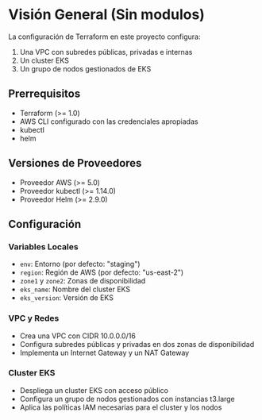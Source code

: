 # Visión General (Sin modulos)

La configuración de Terraform en este proyecto configura:

1. Una VPC con subredes públicas, privadas e internas
2. Un cluster EKS
3. Un grupo de nodos gestionados de EKS

## Prerrequisitos

- Terraform (>= 1.0)
- AWS CLI configurado con las credenciales apropiadas
- kubectl
- helm

## Versiones de Proveedores

- Proveedor AWS (>= 5.0)
- Proveedor kubectl (>= 1.14.0)
- Proveedor Helm (>= 2.9.0)

## Configuración

### Variables Locales

- `env`: Entorno (por defecto: "staging")
- `region`: Región de AWS (por defecto: "us-east-2")
- `zone1` y `zone2`: Zonas de disponibilidad
- `eks_name`: Nombre del cluster EKS
- `eks_version`: Versión de EKS

### VPC y Redes

- Crea una VPC con CIDR 10.0.0.0/16
- Configura subredes públicas y privadas en dos zonas de disponibilidad
- Implementa un Internet Gateway y un NAT Gateway

### Cluster EKS

- Despliega un cluster EKS con acceso público
- Configura un grupo de nodos gestionados con instancias t3.large
- Aplica las políticas IAM necesarias para el cluster y los nodos
